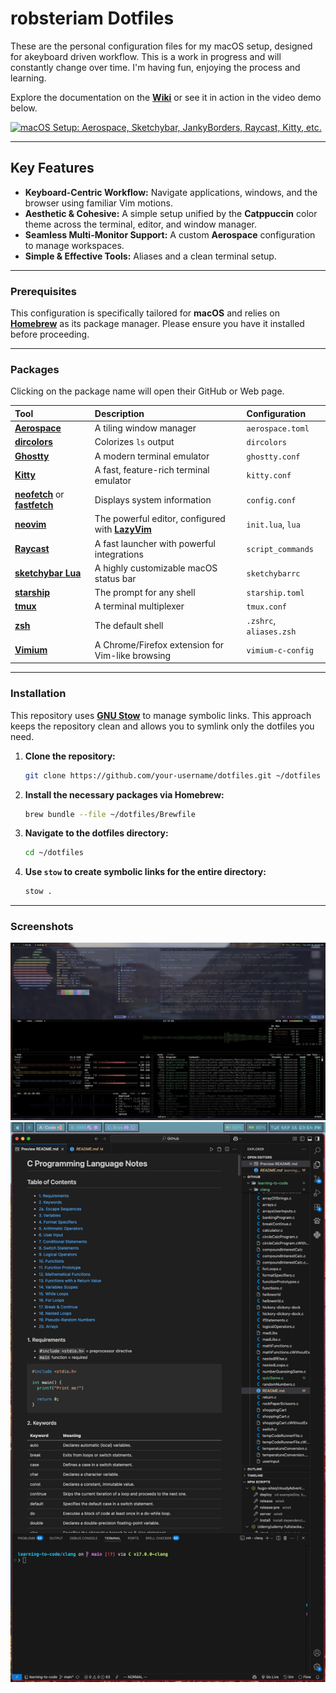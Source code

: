 # **robsteriam Dotfiles**

These are the personal configuration files for my macOS setup, designed for akeyboard driven workflow. This is a work in progress and will constantly change over time. I'm having fun, enjoying the process and learning.

Explore the documentation on the **[Wiki](https://github.com/robsteriam/dotfiles-public/wiki)** or see it in action in the video demo below.

[![macOS Setup: Aerospace, Sketchybar, JankyBorders, Raycast, Kitty, etc.](https://img.youtube.com/vi/Nozqf0ZCiPw/maxresdefault.jpg)](https://youtu.be/Nozqf0ZCiPw?si=z1MuF0Y4N9s8L3jU)

---

## **Key Features**

- **Keyboard-Centric Workflow:** Navigate applications, windows, and the browser using familiar Vim motions.
- **Aesthetic & Cohesive:** A simple setup unified by the **Catppuccin** color theme across the terminal, editor, and window manager.
- **Seamless Multi-Monitor Support:** A custom **Aerospace** configuration to manage workspaces.
- **Simple & Effective Tools:** Aliases and a clean terminal setup.

---

### **Prerequisites**

This configuration is specifically tailored for **macOS** and relies on [**Homebrew**](https://brew.sh/) as its package manager. Please ensure you have it installed before proceeding.

---

### **Packages**

Clicking on the package name will open their GitHub or Web page.

| Tool                                                                                                                  | Description                                                                  | Configuration           |
| :-------------------------------------------------------------------------------------------------------------------- | :--------------------------------------------------------------------------- | :---------------------- |
| [**Aerospace**](github.com/nikitabobko/AeroSpace)                                                                     | A tiling window manager                                                      | `aerospace.toml`        |
| [**dircolors**](https://github.com/gibbling/dircolors)                                                                | Colorizes `ls` output                                                        | `dircolors`             |
| [**Ghostty**](https://ghostty.org/docs)                                                                               | A modern terminal emulator                                                   | `ghostty.conf`          |
| [**Kitty**](https://sw.kovidgoyal.net/kitty/)                                                                         | A fast, feature-rich terminal emulator                                       | `kitty.conf`            |
| [**neofetch**](https://github.com/dylanaraps/neofetch) or [**fastfetch**](https://github.com/fastfetch-cli/fastfetch) | Displays system information                                                  | `config.conf`           |
| [**neovim**](https://neovim.io/)                                                                                      | The powerful editor, configured with [**LazyVim**](https://www.lazyvim.org/) | `init.lua`, `lua`       |
| [**Raycast**](https://www.raycast.com/)                                                                               | A fast launcher with powerful integrations                                   | `script_commands`       |
| [**sketchybar Lua**](https://github.com/FelixKratz/SbarLua)                                                           | A highly customizable macOS status bar                                       | `sketchybarrc`          |
| [**starship**](https://starship.rs/)                                                                                  | The prompt for any shell                                                     | `starship.toml`         |
| [**tmux**](https://github.com/tmux/tmux)                                                                              | A terminal multiplexer                                                       | `tmux.conf`             |
| [**zsh**](https://ohmyz.sh/)                                                                                          | The default shell                                                            | `.zshrc`, `aliases.zsh` |
| [**Vimium**](https://vimium.github.io/)                                                                               | A Chrome/Firefox extension for Vim-like browsing                             | `vimium-c-config`       |

---

### **Installation**

This repository uses **[GNU Stow](https://www.gnu.org/software/stow/)** to manage symbolic links. This approach keeps the repository clean and allows you to symlink only the dotfiles you need.

1. **Clone the repository:**

   ```bash
   git clone https://github.com/your-username/dotfiles.git ~/dotfiles
   ```

2. **Install the necessary packages via Homebrew:**

   ```bash
   brew bundle --file ~/dotfiles/Brewfile
   ```

3. **Navigate to the dotfiles directory:**

   ```bash
   cd ~/dotfiles
   ```

4. **Use `stow` to create symbolic links for the entire directory:**

   ```bash
   stow .
   ```

---

### **Screenshots**

![Primary Monitor](./primary-horizontal-monitor.png)
![Secondary Monitor](./second-vertical-monitor.png)
